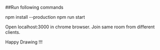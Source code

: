 
##Run following commands

npm install --production
npm run start

Open localhost:3000 in chrome browser. 
Join same room from different clients.

Happy Drawing !!! 